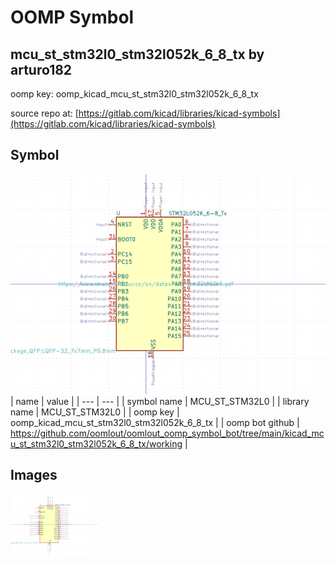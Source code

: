 # OOMP Symbol  
## mcu_st_stm32l0_stm32l052k_6_8_tx  by arturo182  
  
oomp key: oomp_kicad_mcu_st_stm32l0_stm32l052k_6_8_tx  
  
source repo at: [https://gitlab.com/kicad/libraries/kicad-symbols](https://gitlab.com/kicad/libraries/kicad-symbols)  
## Symbol  
  
[![working.png](working_600.png)](working.png)  
| name | value | 
| --- | --- | 
| symbol name | MCU_ST_STM32L0 | 
| library name | MCU_ST_STM32L0 | 
| oomp key | oomp_kicad_mcu_st_stm32l0_stm32l052k_6_8_tx | 
| oomp bot github | https://github.com/oomlout/oomlout_oomp_symbol_bot/tree/main/kicad_mcu_st_stm32l0_stm32l052k_6_8_tx/working | 
## Images  
  
[![working.png](working_140.png)](working.png)  
